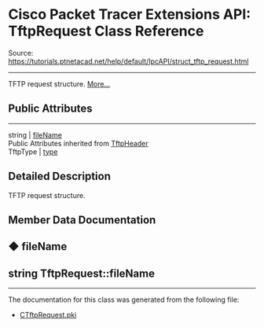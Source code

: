 # Cisco Packet Tracer Extensions API: TftpRequest Class Reference

Source: https://tutorials.ptnetacad.net/help/default/IpcAPI/struct_tftp_request.html

---

TFTP request structure. [More...](struct_tftp_request.html#details)

##  Public Attributes  
  
---  
string | [fileName](struct_tftp_request.html#a492f7a4008b1b48ff3503211ca27f105)  
Public Attributes inherited from [TftpHeader](struct_tftp_header.html)  
TftpType | [type](struct_tftp_header.html#a8113a044824ad3779536150161aa8a74)  
  
## Detailed Description

TFTP request structure. 

## Member Data Documentation

## ◆ fileName

string TftpRequest::fileName  
---  
  
* * *

The documentation for this class was generated from the following file:

  * [CTftpRequest.pki](_c_tftp_request_8pki.html)


